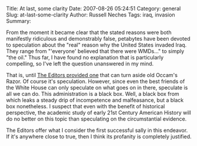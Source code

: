 Title: At last, some clarity
Date: 2007-08-26 05:24:51
Category: general
Slug: at-last-some-clarity
Author: Russell Neches
Tags: iraq, invasion
Summary: 


From the moment it became clear that the stated reasons were both
manifestly ridiculous and demonstrably false, petabytes have been
devoted to speculation about the "real" reason why the United States
invaded Iraq. They range from "'everyone' believed that there were
WMDs..." to simply "the oil." Thus far, I have found no explanation that
is particularly compelling, so I've left the question unanswered in my
mind.

That is, until [The Editors provided
one](http://www.thepoorman.net/2007/08/24/fuck-the-dog/) that can
turn aside old Occam's Razor. Of course it's speculation. However, since
even the best friends of the White House can only speculate on what goes
on in there, speculate is all we can do. This administration is a black
box. Well, a black box from which leaks a steady drip of incompetence
and malfeasance, but a black box nonetheless. I suspect that even with
the benefit of historical perspective, the academic study of early 21st
Century American History will do no better on this topic than
speculating on the circumstantial evidence.

The Editors offer what I consider the first successful sally in this
endeavor. If it's anywhere close to true, then I think its profanity is
completely justified.
